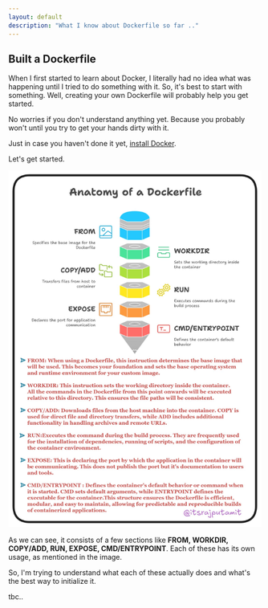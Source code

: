 ```yaml
---
layout: default
description: "What I know about Dockerfile so far .."
---
```


## Built a Dockerfile

When I first started to learn about Docker, I literally had no idea what was happening until I tried to do something with it. So, it's best to start with something. Well, creating your own Dockerfile will probably help you get started.

No worries if you don't understand anything yet. Because you probably won't until you try to get your hands dirty with it.

Just in case you haven't done it yet, [install Docker](https://docs.docker.com/engine/install/).

Let's get started.

![Anatomy of Dockerfile](../image/dockerfile.png)

As we can see, it consists of a few sections like **FROM, WORKDIR, COPY/ADD, RUN, EXPOSE, CMD/ENTRYPOINT**. Each of these has its own usage, as mentioned in the image.

So, I'm trying to understand what each of these actually does and what's the best way to initialize it. 

tbc..

